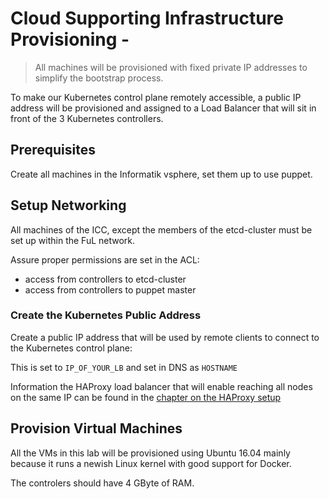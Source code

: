 # Cloud Supporting Infrastructure Provisioning - 


> All machines will be provisioned with fixed private IP addresses to simplify the bootstrap process.

To make our Kubernetes control plane remotely accessible, a public IP address will be provisioned and assigned to a Load Balancer that will sit in front of the 3 Kubernetes controllers.

## Prerequisites

Create all machines in the Informatik vsphere, set them up to use puppet.

## Setup Networking

All machines of the ICC, except the members of the etcd-cluster must be set up within the FuL network.

Assure proper permissions are set in the ACL:
 * access from controllers to etcd-cluster
 * access from controllers to puppet master


### Create the Kubernetes Public Address

Create a public IP address that will be used by remote clients to connect to the Kubernetes control plane:

This is set to `IP_OF_YOUR_LB` and set in DNS as `HOSTNAME`

Information the HAProxy load balancer that will enable reaching all nodes on the same IP can be found in the [chapter on the HAProxy setup](/docs/02.5-haproxy.md)

## Provision Virtual Machines

All the VMs in this lab will be provisioned using Ubuntu 16.04 mainly because it runs a newish Linux kernel with good support for Docker.

The controlers should have 4 GByte of RAM.

